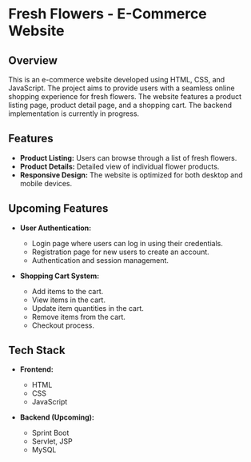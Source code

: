 # Fresh Flowers - E-Commerce Website

## Overview

This is an e-commerce website developed using HTML, CSS, and JavaScript. The project aims to provide users with a seamless online shopping experience for fresh flowers. The website features a product listing page, product detail page, and a shopping cart. The backend implementation is currently in progress.

## Features

- **Product Listing:** Users can browse through a list of fresh flowers.
- **Product Details:** Detailed view of individual flower products.
- **Responsive Design:** The website is optimized for both desktop and mobile devices.

## Upcoming Features

- **User Authentication:**
  - Login page where users can log in using their credentials.
  - Registration page for new users to create an account.
  - Authentication and session management.

- **Shopping Cart System:**
  - Add items to the cart.
  - View items in the cart.
  - Update item quantities in the cart.
  - Remove items from the cart.
  - Checkout process.

## Tech Stack

- **Frontend:**
  - HTML
  - CSS
  - JavaScript

- **Backend (Upcoming):**
  - Sprint Boot
  - Servlet, JSP
  - MySQL
